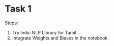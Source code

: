 # Task 1

Steps:
1. Try Indic NLP Library for Tamil.
2. Integrate Weights and Biases in the notebook.


